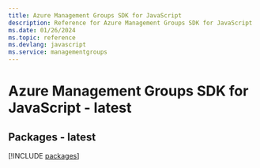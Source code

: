 ```yaml
---
title: Azure Management Groups SDK for JavaScript
description: Reference for Azure Management Groups SDK for JavaScript
ms.date: 01/26/2024
ms.topic: reference
ms.devlang: javascript
ms.service: managementgroups
---
```

# Azure Management Groups SDK for JavaScript - latest
## Packages - latest
[!INCLUDE [packages](management-groups-index.md)]